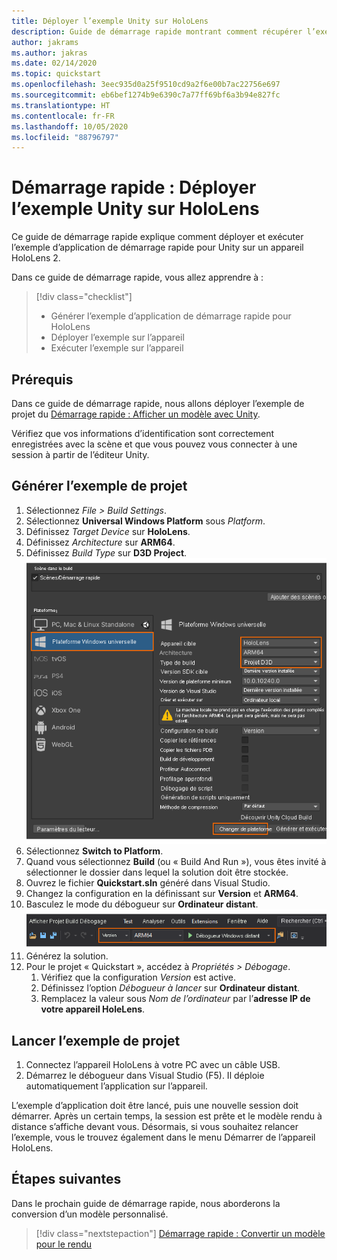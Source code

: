 ```yaml
---
title: Déployer l’exemple Unity sur HoloLens
description: Guide de démarrage rapide montrant comment récupérer l’exemple Unity sur un appareil HoloLens
author: jakrams
ms.author: jakras
ms.date: 02/14/2020
ms.topic: quickstart
ms.openlocfilehash: 3eec935d0a25f9510cd9a2f6e00b7ac22756e697
ms.sourcegitcommit: eb6bef1274b9e6390c7a77ff69bf6a3b94e827fc
ms.translationtype: HT
ms.contentlocale: fr-FR
ms.lasthandoff: 10/05/2020
ms.locfileid: "88796797"
---
```

# <a name="quickstart-deploy-unity-sample-to-hololens"></a>Démarrage rapide : Déployer l’exemple Unity sur HoloLens

Ce guide de démarrage rapide explique comment déployer et exécuter l’exemple d’application de démarrage rapide pour Unity sur un appareil HoloLens 2.

Dans ce guide de démarrage rapide, vous allez apprendre à :

> [!div class="checklist"]
>
>* Générer l’exemple d’application de démarrage rapide pour HoloLens
>* Déployer l’exemple sur l’appareil
>* Exécuter l’exemple sur l’appareil

## <a name="prerequisites"></a>Prérequis

Dans ce guide de démarrage rapide, nous allons déployer l’exemple de projet du [Démarrage rapide : Afficher un modèle avec Unity](render-model.md).

Vérifiez que vos informations d’identification sont correctement enregistrées avec la scène et que vous pouvez vous connecter à une session à partir de l’éditeur Unity.

## <a name="build-the-sample-project"></a>Générer l’exemple de projet

1. Sélectionnez *File > Build Settings*.
1. Sélectionnez **Universal Windows Platform** sous *Platform*.
1. Définissez *Target Device* sur **HoloLens**.
1. Définissez *Architecture* sur **ARM64**.
1. Définissez *Build Type* sur **D3D Project**.\
    ![Paramètres de génération](./media/unity-build-settings.png)
1. Sélectionnez **Switch to Platform**.
1. Quand vous sélectionnez **Build** (ou « Build And Run »), vous êtes invité à sélectionner le dossier dans lequel la solution doit être stockée.
1. Ouvrez le fichier **Quickstart.sln** généré dans Visual Studio.
1. Changez la configuration en la définissant sur **Version** et **ARM64**.
1. Basculez le mode du débogueur sur **Ordinateur distant**.\
    ![Configuration de la solution](media/unity-deploy-config.png)
1. Générez la solution.
1. Pour le projet « Quickstart », accédez à *Propriétés > Débogage*.
    1. Vérifiez que la configuration *Version* est active.
    1. Définissez l’option *Débogueur à lancer* sur **Ordinateur distant**.
    1. Remplacez la valeur sous *Nom de l’ordinateur* par l’**adresse IP de votre appareil HoleLens**.

## <a name="launch-the-sample-project"></a>Lancer l’exemple de projet

1. Connectez l’appareil HoloLens à votre PC avec un câble USB.
1. Démarrez le débogueur dans Visual Studio (F5). Il déploie automatiquement l’application sur l’appareil.

L’exemple d’application doit être lancé, puis une nouvelle session doit démarrer. Après un certain temps, la session est prête et le modèle rendu à distance s’affiche devant vous.
Désormais, si vous souhaitez relancer l’exemple, vous le trouvez également dans le menu Démarrer de l’appareil HoloLens.

## <a name="next-steps"></a>Étapes suivantes

Dans le prochain guide de démarrage rapide, nous aborderons la conversion d’un modèle personnalisé.

> [!div class="nextstepaction"]
> [Démarrage rapide : Convertir un modèle pour le rendu](convert-model.md)
